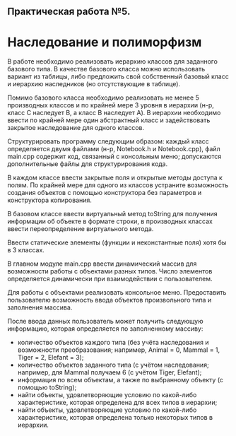 ## Практическая работа №5. 
# Наследование и полиморфизм

В работе необходимо реализовать иерархию классов для заданного базового типа.
В качестве базового класса можно использовать вариант из таблицы, либо предложить
свой собственный базовый класс и иерархию наследников (но отсутствующие в
таблице).

Помимо базового класса необходимо реализовать не менее 5 производных классов и
по крайней мере 3 уровня в иерархии (н-р, класс С наследует B, а класс B наследует
A). В иерархии необходимо ввести по крайней мере один абстрактный класс и
задействовать закрытое наследование для одного классов.

Структурировать программу следующим образом: каждый класс определяется двумя
файлами (н-р, Notebook.h и Notebook.cpp), файл main.cpp содержит код, связанный с
консольным меню; допускаются дополнительные файлы для структурирования кода.

В каждом классе ввести закрытые поля и открытые методы доступа к полям. По
крайней мере для одного из классов устраните возможность создания объектов с
помощью конструктора без параметров и конструктора копирования.

В базовом классе ввести виртуальный метод toString для получения информации об
объекте в формате строки, в производных классах ввести переопределение
виртуального метода.

Ввести статические элементы (функции и неконстантные поля) хотя бы в 3 классах.

В главном модуле main.cpp ввести динамический массив для возможности работы с
объектами разных типов. Число элементов определяется динамически при
взаимодействии с пользователем.

Для работы с объектами реализовать консольное меню. Предоставить пользователю
возможность ввода объектов произвольного типа и заполнения массива.

После ввода данных пользователь может получить следующую информацию, которая
определяется по заполненному массиву:
* количество объектов каждого типа (без учёта наследования и возможности
преобразования; например, Animal = 0, Mammal = 1, Tiger = 2, Elefant = 3);
* количество объектов заданного типа (с учётом наследования; например, для
Mammal получаем 6 (с учётом Tiger, Elefant);
* информация по всем объектам, а также по выбранному объекту (с помощью
toString);
* найти объекты, удовлетворяющие условию по какой-либо характеристике,
которая определена для всех типов в иерархии;
* найти объекты, удовлетворяющие условию по какой-либо характеристике,
которая определена только некоторых типов в иерархии.